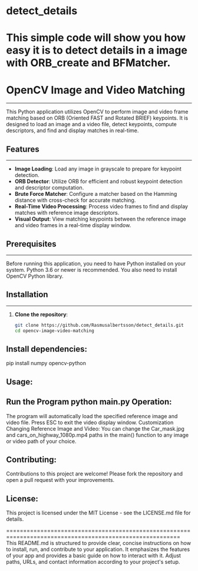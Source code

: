 # detect_details
This simple code will show you how easy it is to detect details in a image with ORB_create and BFMatcher.
=========================================================================================================

# OpenCV Image and Video Matching
----------------------
This Python application utilizes OpenCV to perform image and video frame matching based on ORB (Oriented FAST and Rotated BRIEF) keypoints. It is designed to load an image and a video file, detect keypoints, compute descriptors, and find and display matches in real-time.

## Features
----------------------
- **Image Loading**: Load any image in grayscale to prepare for keypoint detection.
- **ORB Detector**: Utilize ORB for efficient and robust keypoint detection and descriptor computation.
- **Brute Force Matcher**: Configure a matcher based on the Hamming distance with cross-check for accurate matching.
- **Real-Time Video Processing**: Process video frames to find and display matches with reference image descriptors.
- **Visual Output**: View matching keypoints between the reference image and video frames in a real-time display window.

## Prerequisites
----------------------
Before running this application, you need to have Python installed on your system. Python 3.6 or newer is recommended. You also need to install OpenCV Python library.

## Installation
----------------------
1. **Clone the repository**:
   ```bash
   git clone https://github.com/Rasmusalbertsson/detect_details.git
   cd opencv-image-video-matching
Install dependencies:
----------------------
pip install numpy opencv-python

Usage:
----------------------
Run the Program
python main.py
Operation:
----------------------
The program will automatically load the specified reference image and video file. Press ESC to exit the video display window.
Customization
Changing Reference Image and Video:
You can change the Car_mask.jpg and cars_on_highway_1080p.mp4 paths in the main() function to any image or video path of your choice.

Contributing:
----------------------
Contributions to this project are welcome! Please fork the repository and open a pull request with your improvements.

License:
----------------------
This project is licensed under the MIT License - see the LICENSE.md file for details.


=========================================================================================================
This README.md is structured to provide clear, concise instructions on how to install, run, and contribute to your application. 
It emphasizes the features of your app and provides a basic guide on how to interact with it. 
Adjust paths, URLs, and contact information according to your project's setup.
